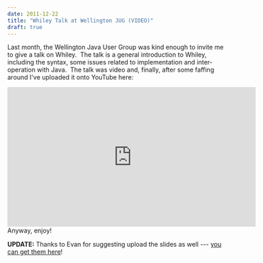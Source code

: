 ```yaml
---
date: 2011-12-22
title: "Whiley Talk at Wellington JUG (VIDEO)"
draft: true
---
```


Last month, the Wellington Java User Group was kind enough to invite me to give a talk on Whiley.  The talk is a general introduction to Whiley, including the syntax, some issues related to implementation and inter-operation with Java.  The talk was video and, finally, after some faffing around I've uploaded it onto YouTube here:
<center><iframe width="560" height="315" src="http://www.youtube.com/embed/t-9epw8nhXU" frameborder="0" allowfullscreen></iframe></center>
Anyway, enjoy!

<strong>UPDATE:</strong> Thanks to Evan for suggesting upload the slides as well --- <a href="http://whiley.org/wp-content/uploads/2011/12/JUG2011-Whiley.pdf">you can get them here</a>!
